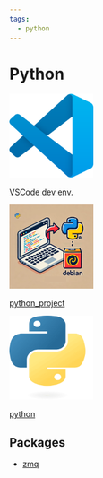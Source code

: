 ```yaml
---
tags:
  - python
---
```


# Python

<div class="grid-container">
    <div class="grid-item">
        <a href="dev_env">
        <img src="images/vscode.png" width="150" height="150">
        <p>VSCode dev env.</p>
        </a>
    </div>
    <div class="grid-item">
    <a href="python_project">
        <img src="images/python_project_to_debian.png" width="150" height="150">
        <p>python_project</p>
        </a>
    </div>
    <div class="grid-item">
       <a href="python">
        <img src="images/python.png" width="150" height="150">
        <p>python</p>
        </a>
    </div>
    
</div>

## Packages

- [zmq](zmq/index.md)
